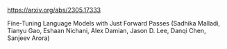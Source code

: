 https://arxiv.org/abs/2305.17333

Fine-Tuning Language Models with Just Forward Passes (Sadhika Malladi, Tianyu Gao, Eshaan Nichani, Alex Damian, Jason D. Lee, Danqi Chen, Sanjeev Arora)